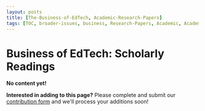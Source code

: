 ```yaml
---
layout: posts
title: [The-Business-of-EdTech, Academic-Research-Papers]
tags: [TOC, broader-issues, business, Research-Papers, Academic, Academic-Research-Papers]
---
```


# Business of EdTech: Scholarly Readings

__No content yet!__

__Interested in adding to this page?__ Please complete and submit our [contribution form](https://docs.google.com/forms/d/19Z8PwYZ-JQn_EIds5M3YfwgVGKJdTadeknPt770c8RU/viewform?usp=send_form) and we'll process your additions soon!